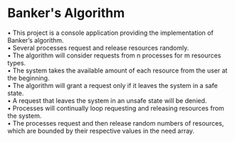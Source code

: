 # Banker's Algorithm

• This project is a console application providing the implementation of Banker’s algorithm.<br/>
• Several processes request and release resources randomly.<br/>
• The algorithm will consider requests from n processes for m resources types.<br/>
• The system takes the available amount of each resource from the user at the beginning.<br/>
• The algorithm will grant a request only if it leaves the system in a safe state.<br/>
• A request that leaves the system in an unsafe state will be denied.<br/>
• Processes will continually loop requesting and releasing resources from the system.<br/>
• The processes request and then release random numbers of resources, which are bounded by their respective values in the need array.<br/>

